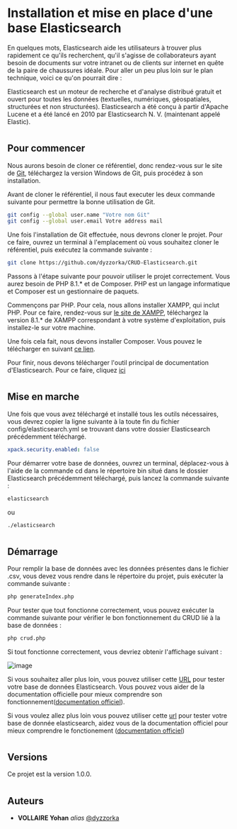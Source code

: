 # Installation et mise en place d'une base Elasticsearch

En quelques mots, Elasticsearch aide les utilisateurs à trouver plus rapidement ce qu'ils recherchent, qu'il s'agisse de collaborateurs ayant besoin de documents sur votre intranet ou de clients sur internet en quête de la paire de chaussures idéale. Pour aller un peu plus loin sur le plan technique, voici ce qu'on pourrait dire :

Elasticsearch est un moteur de recherche et d'analyse distribué gratuit et ouvert pour toutes les données (textuelles, numériques, géospatiales, structurées et non structurées). Elasticsearch a été conçu à partir d'Apache Lucene et a été lancé en 2010 par Elasticsearch N. V. (maintenant appelé Elastic).
#
## Pour commencer

Nous aurons besoin de cloner ce référentiel, donc rendez-vous sur le site de [Git](https://git-scm.com/downloads), téléchargez la version Windows de Git, puis procédez à son installation.

Avant de cloner le référentiel, il nous faut executer les deux commande suivante pour permettre la bonne utilisation de Git.

```bash
git config --global user.name "Votre nom Git"
git config --global user.email Votre address mail
```

Une fois l'installation de Git effectuée, nous devrons cloner le projet. Pour ce faire, ouvrez un terminal à l'emplacement où vous souhaitez cloner le référentiel, puis exécutez la commande suivante :
```bash
git clone https://github.com/dyzzorka/CRUD-Elasticsearch.git
```

Passons à l'étape suivante pour pouvoir utiliser le projet correctement. Vous aurez besoin de PHP 8.1.* et de Composer. PHP est un langage informatique et Composer est un gestionnaire de paquets.

Commençons par PHP. Pour cela, nous allons installer XAMPP, qui inclut PHP. Pour ce faire, rendez-vous sur [le site de XAMPP](https://www.apachefriends.org/fr/download.html), téléchargez la version 8.1.* de XAMPP correspondant à votre système d'exploitation, puis installez-le sur votre machine.

Une fois cela fait, nous devons installer Composer. Vous pouvez le télécharger en suivant [ce lien](https://getcomposer.org/Composer-Setup.exe).

Pour finir, nous devons télécharger l'outil principal de documentation d'Elasticsearch. Pour ce faire, cliquez [ici](https://artifacts.elastic.co/downloads/elasticsearch/elasticsearch-7.17.10-windows-x86_64.zip)
#
## Mise en marche

Une fois que vous avez téléchargé et installé tous les outils nécessaires, vous devrez copier la ligne suivante à la toute fin du fichier config/elasticsearch.yml se trouvant dans votre dossier Elasticsearch précédemment téléchargé.
```yaml
xpack.security.enabled: false
```
Pour démarrer votre base de données, ouvrez un terminal, déplacez-vous à l'aide de la commande cd dans le répertoire bin situé dans le dossier Elasticsearch précédemment téléchargé, puis lancez la commande suivante : 
```bash
elasticsearch
```
ou 
```bash
./elasticsearch
```

#
## Démarrage

Pour remplir la base de données avec les données présentes dans le fichier .csv, vous devez vous rendre dans le répertoire du projet, puis exécuter la commande suivante :
```bash
php generateIndex.php
```
Pour tester que tout fonctionne correctement, vous pouvez exécuter la commande suivante pour vérifier le bon fonctionnement du CRUD lié à la base de données :
```bash
php crud.php
```
Si tout fonctionne correctement, vous devriez obtenir l'affichage suivant :

![image](https://github.com/dyzzorka/CRUD-Elasticsearch/assets/83311421/38524e65-4d79-4b47-b18b-e0e264643464)

Si vous souhaitez aller plus loin, vous pouvez utiliser cette [URL](http://localhost:9200/) pour tester votre base de données Elasticsearch. Vous pouvez vous aider de la documentation officielle pour mieux comprendre son fonctionnement([documentation officiel](http://localhost:9200/)).

Si vous voulez allez plus loin vous pouvez utiliser cette [url](http://localhost:9200/) pour tester votre base de donnée elasticsearch, aidez vous de la documentation officiel pour mieux comprendre le fonctionement ([documentation officiel](http://localhost:9200/))

#
## Versions

Ce projet est la version 1.0.0.
#
## Auteurs

* **VOLLAIRE Yohan** _alias_ [@dyzzorka](https://github.com/dyzzorka)
